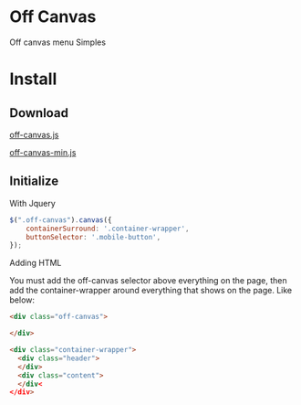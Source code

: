 # Off Canvas
Off canvas menu
Simples

# Install
## Download
[off-canvas.js](https://raw.githubusercontent.com/itsonlyjames/off-canvas/master/src/off-canvas.js)

[off-canvas-min.js](https://raw.githubusercontent.com/itsonlyjames/off-canvas/master/src/min/off-canvas-min.js)

## Initialize
With Jquery
```javascript
$(".off-canvas").canvas({
    containerSurround: '.container-wrapper',
    buttonSelector: '.mobile-button',
});
```
Adding HTML

You must add the off-canvas selector above everything on the page, then add the container-wrapper around everything that shows on the page. Like below:
```html
<div class="off-canvas">

</div>

<div class="container-wrapper">
  <div class="header">
  </div>
  <div class="content">
  </div<
</div>
```

